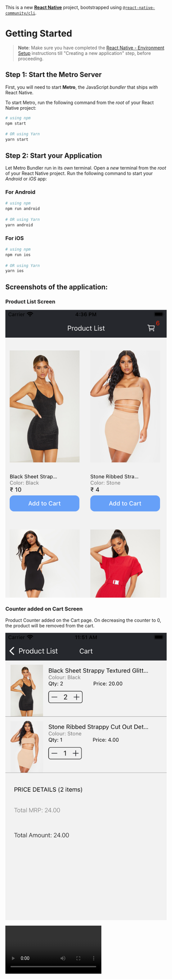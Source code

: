 This is a new [**React Native**](https://reactnative.dev) project, bootstrapped using [`@react-native-community/cli`](https://github.com/react-native-community/cli).

# Getting Started

>**Note**: Make sure you have completed the [React Native - Environment Setup](https://reactnative.dev/docs/environment-setup) instructions till "Creating a new application" step, before proceeding.

## Step 1: Start the Metro Server

First, you will need to start **Metro**, the JavaScript _bundler_ that ships _with_ React Native.

To start Metro, run the following command from the _root_ of your React Native project:

```bash
# using npm
npm start

# OR using Yarn
yarn start
```

## Step 2: Start your Application

Let Metro Bundler run in its _own_ terminal. Open a _new_ terminal from the _root_ of your React Native project. Run the following command to start your _Android_ or _iOS_ app:

### For Android

```bash
# using npm
npm run android

# OR using Yarn
yarn android
```

### For iOS

```bash
# using npm
npm run ios

# OR using Yarn
yarn ios
```

## Screenshots of the application:


### Product List Screen
![Alt text](<Simulator Screen Shot - iPhone SE (3rd generation) - 2023-10-11 at 16.36.49.png>)

### Counter added on Cart Screen
Product Counter added on the Cart page. On decreasing the counter to 0, the product will be removed from the cart.

![Alt text](<Simulator Screen Shot - iPhone SE (3rd generation) - 2023-10-12 at 11.51.17.png>)


<video src="Simulator%20Screen%20Recording%20-%20iPhone%2014%20Pro%20-%202023-10-10%20at%2019.12.02.mp4" controls title="Title"></video>